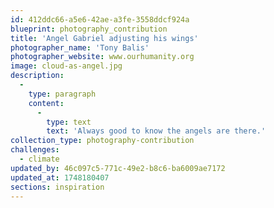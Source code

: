 ```yaml
---
id: 412ddc66-a5e6-42ae-a3fe-3558ddcf924a
blueprint: photography_contribution
title: 'Angel Gabriel adjusting his wings'
photographer_name: 'Tony Balis'
photographer_website: www.ourhumanity.org
image: cloud-as-angel.jpg
description:
  -
    type: paragraph
    content:
      -
        type: text
        text: 'Always good to know the angels are there.'
collection_type: photography-contribution
challenges:
  - climate
updated_by: 46c097c5-771c-49e2-b8c6-ba6009ae7172
updated_at: 1748180407
sections: inspiration
---
```


